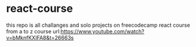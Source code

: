 # react-course
this repo is all challanges and solo projects on freecodecamp react course from a to z
course url:https://www.youtube.com/watch?v=bMknfKXIFA8&t=26663s
